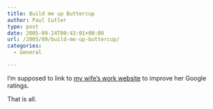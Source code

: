 ```yaml
---
title: Build me up Buttercup
author: Paul Cutler
type: post
date: 2005-09-24T00:43:01+00:00
url: /2005/09/build-me-up-buttercup/
categories:
  - General

---
```

I&#8217;m supposed to link to [my wife&#8217;s work website][1] to improve her Google ratings.

That is all.

 [1]: http://www.buttercupbunnies.com